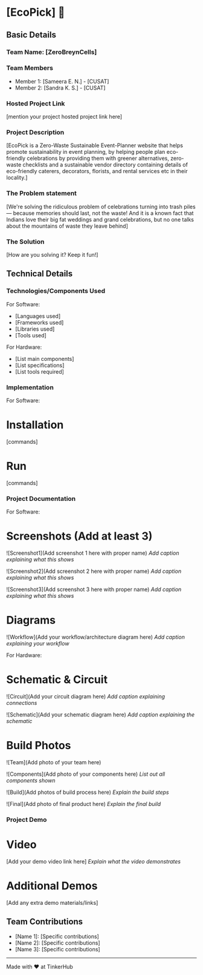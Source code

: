 # [EcoPick] 🎯


## Basic Details
### Team Name: [ZeroBreynCells]


### Team Members
- Member 1: [Sameera E. N.] - [CUSAT]
- Member 2: [Sandra K. S.] - [CUSAT]


### Hosted Project Link
[mention your project hosted project link here]

### Project Description
[EcoPick is a Zero-Waste Sustainable Event-Planner website that helps promote sustainability in event planning, by helping people plan eco-friendly celebrations by providing them with greener alternatives, zero-waste checklists and a sustainable vendor directory containing details of eco-friendly caterers, decorators, florists, and rental services etc in their locality.]

### The Problem statement
[We're solving the ridiculous problem of celebrations turning into trash piles— because memories should last, not the waste! And it is a known fact that Indians love their big fat weddings and grand celebrations, but no one talks about the mountains of waste they leave behind]

### The Solution
[How are you solving it? Keep it fun!]

## Technical Details
### Technologies/Components Used
For Software:
- [Languages used]
- [Frameworks used]
- [Libraries used]
- [Tools used]

For Hardware:
- [List main components]
- [List specifications]
- [List tools required]

### Implementation
For Software:
# Installation
[commands]

# Run
[commands]

### Project Documentation
For Software:

# Screenshots (Add at least 3)
![Screenshot1](Add screenshot 1 here with proper name)
*Add caption explaining what this shows*

![Screenshot2](Add screenshot 2 here with proper name)
*Add caption explaining what this shows*

![Screenshot3](Add screenshot 3 here with proper name)
*Add caption explaining what this shows*

# Diagrams
![Workflow](Add your workflow/architecture diagram here)
*Add caption explaining your workflow*

For Hardware:

# Schematic & Circuit
![Circuit](Add your circuit diagram here)
*Add caption explaining connections*

![Schematic](Add your schematic diagram here)
*Add caption explaining the schematic*

# Build Photos
![Team](Add photo of your team here)


![Components](Add photo of your components here)
*List out all components shown*

![Build](Add photos of build process here)
*Explain the build steps*

![Final](Add photo of final product here)
*Explain the final build*

### Project Demo
# Video
[Add your demo video link here]
*Explain what the video demonstrates*

# Additional Demos
[Add any extra demo materials/links]

## Team Contributions
- [Name 1]: [Specific contributions]
- [Name 2]: [Specific contributions]
- [Name 3]: [Specific contributions]

---
Made with ❤️ at TinkerHub